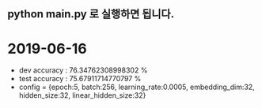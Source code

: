 ## python main.py 로 실행하면 됩니다.
# 2019-06-16
- dev accuracy :  76.34762308998302 %
- test accuracy :  75.67911714770797 %
- config = {epoch:5, batch:256, learning_rate:0.0005, embedding_dim:32, hidden_size:32, linear_hidden_size:32}
